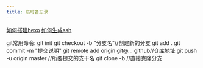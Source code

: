 ```yaml
---
title: 临时备忘录
---
```


[如何搭建hexo](http://sunwhut.com/2015/10/30/buildBlog/)
[如何生成ssh](http://riny.net/2014/git-ssh-key/)

git常用命令:
git init
git checkout -b "分支名"//创建新的分支
git add .
git commit -m "提交说明"
git remote add origin git@... github//仓库地址
git push -u origin master //所要提交的支干名
git clone -b <branch> //直接克隆分支